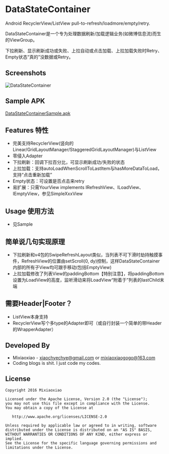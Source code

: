 DataStateContainer
===============

Android RecyclerView/ListView pull-to-refresh/loadmore/empty/retry.

DataStateContainer是一个专为处理数据刷新/加载逻辑业务(如微博信息流)而生的ViewGroup。

下拉刷新、显示刷新成功或失败、上拉自动或点击加载、上拉加载失败时Retry、Empty状态“真的”没数据或Retry。

Screenshots 
-----

![DataStateContainer](https://raw.github.com/Mixiaoxiao/DataStateContainer/master/DataStateContainer.gif) 

Sample APK
-----

[DataStateContainerSample.apk](https://raw.github.com/Mixiaoxiao/DataStateContainer/master/DataStateContainerSample.apk)

Features 特性
-----

* 完美支持RecyclerView(竖向的Linear/GridLayoutManager/StaggeredGridLayoutManager)与ListView
* 零侵入Adapter
* 下拉刷新：回调下拉百分比，可显示刷新成功/失败的状态
* 上拉加载：支持autoLoadWhenScrollToLastItem与hasMoreDataToLoad，支持“点击重新加载”
* Empty状态：可设置是否点击来retry
* 易扩展：只需YourView implements IRefreshView、ILoadView、IEmptyView，参见SimpleXxxView


Usage 使用方法
-----

* 见Sample


简单说几句实现原理
-----

* 下拉刷新和v4包的SwipeRefreshLayout类似，当列表不可下滑时劫持触摸事件，RefreshView的位置由setScroll(0, dy)控制，这样DataStateContainer内部的所有子View均可跟手移动(包括EmptyView)
* 上拉加载修改了列表View的paddingBottom【特别注意】，将paddingBottom设置为LoadView的高度，监听滑动来将LoadView“附着于”列表的lastChild末端

需要Header|Footer？
-----

* ListView本身支持
* RecyclerView写个多type的Adapter即可（或自行封装一个简单的带Header的WrapperAdapter）

Developed By
------------

* Mixiaoxiao - <xiaochyechye@gmail.com> or <mixiaoxiaogogo@163.com>
* Coding blogs is shit. I just code my codes.


License
-----------

    Copyright 2016 Mixiaoxiao

    Licensed under the Apache License, Version 2.0 (the "License");
    you may not use this file except in compliance with the License.
    You may obtain a copy of the License at

       http://www.apache.org/licenses/LICENSE-2.0

    Unless required by applicable law or agreed to in writing, software
    distributed under the License is distributed on an "AS IS" BASIS,
    WITHOUT WARRANTIES OR CONDITIONS OF ANY KIND, either express or implied.
    See the License for the specific language governing permissions and
    limitations under the License.
